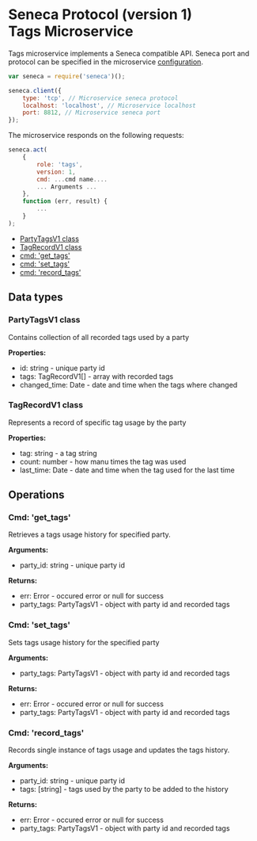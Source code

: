 # Seneca Protocol (version 1) <br/> Tags Microservice

Tags microservice implements a Seneca compatible API. 
Seneca port and protocol can be specified in the microservice [configuration](Configuration.md/#api_seneca). 

```javascript
var seneca = require('seneca')();

seneca.client({
    type: 'tcp', // Microservice seneca protocol
    localhost: 'localhost', // Microservice localhost
    port: 8812, // Microservice seneca port
});
```

The microservice responds on the following requests:

```javascript
seneca.act(
    {
        role: 'tags',
        version: 1,
        cmd: ...cmd name....
        ... Arguments ...
    },
    function (err, result) {
        ...
    }
);
```

* [PartyTagsV1 class](#class1)
* [TagRecordV1 class](#class2)
* [cmd: 'get_tags'](#operation1)
* [cmd: 'set_tags'](#operation2)
* [cmd: 'record_tags'](#operation3)

## Data types

### <a name="class1"></a> PartyTagsV1 class

Contains collection of all recorded tags used by a party

**Properties:**
- id: string - unique party id
- tags: TagRecordV1[] - array with recorded tags
- changed_time: Date - date and time when the tags where changed

### <a name="class2"></a> TagRecordV1 class

Represents a record of specific tag usage by the party

**Properties:**
- tag: string - a tag string
- count: number - how manu times the tag was used
- last_time: Date - date and time when the tag used for the last time

## Operations

### <a name="operation1"></a> Cmd: 'get_tags'

Retrieves a tags usage history for specified party.

**Arguments:** 
- party_id: string - unique party id

**Returns:**
- err: Error - occured error or null for success
- party_tags: PartyTagsV1 - object with party id and recorded tags

### <a name="operation2"></a> Cmd: 'set_tags'

Sets tags usage history for the specified party

**Arguments:** 
- party_tags: PartyTagsV1 - object with party id and recorded tags

**Returns:**
- err: Error - occured error or null for success
- party_tags: PartyTagsV1 - object with party id and recorded tags

### <a name="operation3"></a> Cmd: 'record_tags'

Records single instance of tags usage and updates the tags history.

**Arguments:** 
- party_id: string - unique party id
- tags: [string] - tags used by the party to be added to the history

**Returns:**
- err: Error - occured error or null for success
- party_tags: PartyTagsV1 - object with party id and recorded tags
